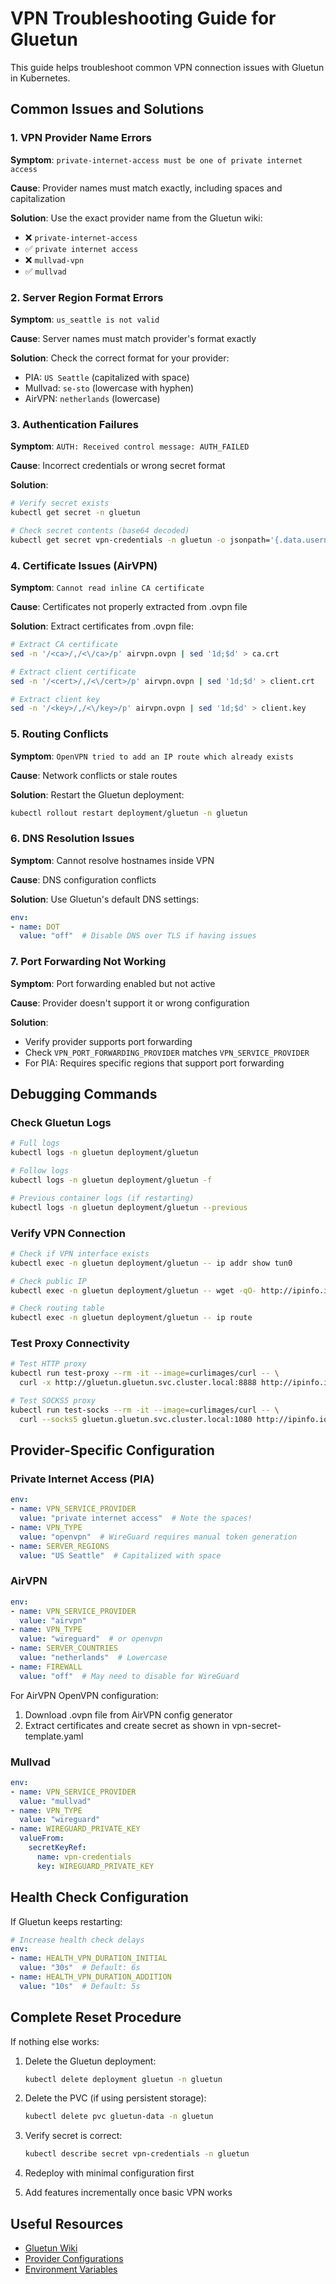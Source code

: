 # VPN Troubleshooting Guide for Gluetun

This guide helps troubleshoot common VPN connection issues with Gluetun in Kubernetes.

## Common Issues and Solutions

### 1. VPN Provider Name Errors

**Symptom**: `private-internet-access must be one of private internet access`

**Cause**: Provider names must match exactly, including spaces and capitalization

**Solution**: Use the exact provider name from the Gluetun wiki:
- ❌ `private-internet-access` 
- ✅ `private internet access`
- ❌ `mullvad-vpn`
- ✅ `mullvad`

### 2. Server Region Format Errors

**Symptom**: `us_seattle is not valid`

**Cause**: Server names must match provider's format exactly

**Solution**: Check the correct format for your provider:
- PIA: `US Seattle` (capitalized with space)
- Mullvad: `se-sto` (lowercase with hyphen)
- AirVPN: `netherlands` (lowercase)

### 3. Authentication Failures

**Symptom**: `AUTH: Received control message: AUTH_FAILED`

**Cause**: Incorrect credentials or wrong secret format

**Solution**:
```bash
# Verify secret exists
kubectl get secret -n gluetun

# Check secret contents (base64 decoded)
kubectl get secret vpn-credentials -n gluetun -o jsonpath='{.data.username}' | base64 -d
```

### 4. Certificate Issues (AirVPN)

**Symptom**: `Cannot read inline CA certificate`

**Cause**: Certificates not properly extracted from .ovpn file

**Solution**: Extract certificates from .ovpn file:
```bash
# Extract CA certificate
sed -n '/<ca>/,/<\/ca>/p' airvpn.ovpn | sed '1d;$d' > ca.crt

# Extract client certificate
sed -n '/<cert>/,/<\/cert>/p' airvpn.ovpn | sed '1d;$d' > client.crt

# Extract client key
sed -n '/<key>/,/<\/key>/p' airvpn.ovpn | sed '1d;$d' > client.key
```

### 5. Routing Conflicts

**Symptom**: `OpenVPN tried to add an IP route which already exists`

**Cause**: Network conflicts or stale routes

**Solution**: Restart the Gluetun deployment:
```bash
kubectl rollout restart deployment/gluetun -n gluetun
```

### 6. DNS Resolution Issues

**Symptom**: Cannot resolve hostnames inside VPN

**Cause**: DNS configuration conflicts

**Solution**: Use Gluetun's default DNS settings:
```yaml
env:
- name: DOT
  value: "off"  # Disable DNS over TLS if having issues
```

### 7. Port Forwarding Not Working

**Symptom**: Port forwarding enabled but not active

**Cause**: Provider doesn't support it or wrong configuration

**Solution**: 
- Verify provider supports port forwarding
- Check `VPN_PORT_FORWARDING_PROVIDER` matches `VPN_SERVICE_PROVIDER`
- For PIA: Requires specific regions that support port forwarding

## Debugging Commands

### Check Gluetun Logs
```bash
# Full logs
kubectl logs -n gluetun deployment/gluetun

# Follow logs
kubectl logs -n gluetun deployment/gluetun -f

# Previous container logs (if restarting)
kubectl logs -n gluetun deployment/gluetun --previous
```

### Verify VPN Connection
```bash
# Check if VPN interface exists
kubectl exec -n gluetun deployment/gluetun -- ip addr show tun0

# Check public IP
kubectl exec -n gluetun deployment/gluetun -- wget -qO- http://ipinfo.io/ip

# Check routing table
kubectl exec -n gluetun deployment/gluetun -- ip route
```

### Test Proxy Connectivity
```bash
# Test HTTP proxy
kubectl run test-proxy --rm -it --image=curlimages/curl -- \
  curl -x http://gluetun.gluetun.svc.cluster.local:8888 http://ipinfo.io/ip

# Test SOCKS5 proxy
kubectl run test-socks --rm -it --image=curlimages/curl -- \
  curl --socks5 gluetun.gluetun.svc.cluster.local:1080 http://ipinfo.io/ip
```

## Provider-Specific Configuration

### Private Internet Access (PIA)
```yaml
env:
- name: VPN_SERVICE_PROVIDER
  value: "private internet access"  # Note the spaces!
- name: VPN_TYPE
  value: "openvpn"  # WireGuard requires manual token generation
- name: SERVER_REGIONS
  value: "US Seattle"  # Capitalized with space
```

### AirVPN
```yaml
env:
- name: VPN_SERVICE_PROVIDER
  value: "airvpn"
- name: VPN_TYPE
  value: "wireguard"  # or openvpn
- name: SERVER_COUNTRIES
  value: "netherlands"  # Lowercase
- name: FIREWALL
  value: "off"  # May need to disable for WireGuard
```

For AirVPN OpenVPN configuration:
1. Download .ovpn file from AirVPN config generator
2. Extract certificates and create secret as shown in vpn-secret-template.yaml

### Mullvad
```yaml
env:
- name: VPN_SERVICE_PROVIDER
  value: "mullvad"
- name: VPN_TYPE
  value: "wireguard"
- name: WIREGUARD_PRIVATE_KEY
  valueFrom:
    secretKeyRef:
      name: vpn-credentials
      key: WIREGUARD_PRIVATE_KEY
```

## Health Check Configuration

If Gluetun keeps restarting:

```yaml
# Increase health check delays
env:
- name: HEALTH_VPN_DURATION_INITIAL
  value: "30s"  # Default: 6s
- name: HEALTH_VPN_DURATION_ADDITION
  value: "10s"  # Default: 5s
```

## Complete Reset Procedure

If nothing else works:

1. Delete the Gluetun deployment:
   ```bash
   kubectl delete deployment gluetun -n gluetun
   ```

2. Delete the PVC (if using persistent storage):
   ```bash
   kubectl delete pvc gluetun-data -n gluetun
   ```

3. Verify secret is correct:
   ```bash
   kubectl describe secret vpn-credentials -n gluetun
   ```

4. Redeploy with minimal configuration first
5. Add features incrementally once basic VPN works

## Useful Resources

- [Gluetun Wiki](https://github.com/qdm12/gluetun/wiki)
- [Provider Configurations](https://github.com/qdm12/gluetun/wiki/Provider-configs)
- [Environment Variables](https://github.com/qdm12/gluetun/wiki/Environment-variables)